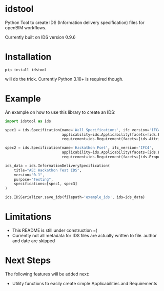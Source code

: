 # idstool
 Python Tool to create IDS (Information delivery specification) files for openBIM workflows.

 Currently built on IDS version 0.9.6


# Installation

```
pip install idstool
```

will do the trick. Currently Python 3.10+ is required though.


# Example

An example on how to use this library to create an IDS:

```python
import idstool as ids

spec1 = ids.Specification(name='Wall Specifications', ifc_version='IFC4',
                          applicability=ids.Applicability(facets=[ids.EntityFacet(ifc_class='IfcWall')]),
                          requirement=ids.Requirement(facets=[ids.AttributeFacet(name='Name')]))

spec2 = ids.Specification(name='Hackathon Pset', ifc_version='IFC4',
                          applicability=ids.Applicability(facets=[ids.EntityFacet(ifc_class='IfcWall')]),
                          requirement=ids.Requirement(facets=[ids.PropertyFacet(property_set='Hackathon2024', property_name='AEC_Hack', datatype='IFCTEXT')]))

ids_data = ids.InformationDeliverySpecification(
    title="AEC Hackathon Test IDS",
    version="0.1",
    purpose="Testing",
    specifications=[spec1, spec3]
)

ids.IDSSerializer.save_ids(filepath='example_ids', ids=ids_data)
```


# Limitations

- This README is still under construction =)
- Currently not all metadata for IDS files are actually written to file. author and date are skipped

# Next Steps

The following features will be added next:

- Utility functions to easily create simple Applicabilities and Requirements

